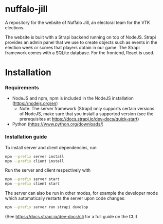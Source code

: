 # nuffalo-jill
A repository for the website of Nuffalo Jill, an electoral team for the VTK elections.

The website is built with a Strapi backend running on top of NodeJS. Strapi provides an admin panel that we use to create objects such as events in the election week or scores that players obtain in our game. The Strapi framework comes with a SQLite database. For the frontend, React is used.

# Installation
### Requirements
- NodeJS and npm, npm is included in the NodeJS installation (https://nodejs.org/en)
    - Note: The server framework (Strapi) only supports certain versions of NodeJS, make sure that you install a supported version (see the prerequisites at https://docs.strapi.io/dev-docs/quick-start)
- Python (https://www.python.org/downloads/)


### Installation guide
To install server and client dependencies, run 
```bash
npm --prefix server install
npm --prefix client install
```

Run the server and client respectively with
```bash
npm --prefix server start
npm --prefix client start
```

The server can also be run in other modes, for example the developer mode which automatically restarts the server upon code changes:
```bash
npm --prefix server run strapi develop
```
(See https://docs.strapi.io/dev-docs/cli for a full guide on the CLI)

